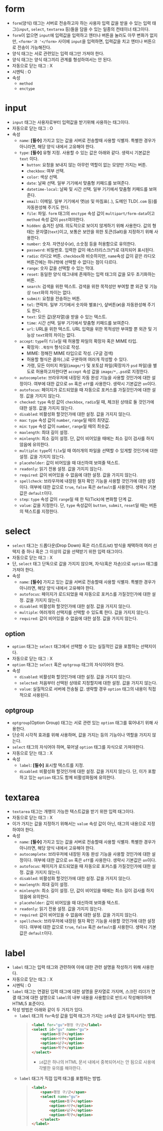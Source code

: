 # form

- `form`(양식) 태그는 서버로 전송하고자 하는 사용자 입력 값을 받을 수 있는 입력 태그(`input`, `select`, `textarea` 등)들을 담을 수 있는 일종의 컨테이너 태그이다.
- `form`이 없으면 `input`에 입력값을 입력하고 엔터나 버튼을 눌러도 아무 변화가 없지만, `<form>'과 '</form>` 사이에 `input`을 입력하면, 입력값을 치고 엔터나 버튼으로 전송이 가능해진다.
- 양식 태그는 서로 관련있는 입력 태그만 가져야 한다.
- 양식 태그는 양식 태그끼리 관계를 형성하여서는 안 된다.
- 자동으로 닫는 태그 : X
- 시멘틱 : O
- 속성
  - `method`
  - `enctype`

# input

- `input` 태그는 사용자로부터 입력값을 받기위해 사용하는 태그이다.
- 자동으로 닫는 태그 : O
- 속성
  - `name`: **[필수]** 가지고 있는 값을 서버로 전송할때 사용할 식별자. 특별한 경우가 아니라면, 해당 양식 내에서 고유해야 한다.
  - `type`: **[필수]** 유형 지정. 사용할 수 있는 값은 아래와 같다. 생략시 기본값은 `text` 이다.
    - `button`: 요청을 보내지 않는 아무런 역할이 없는 모양만 가지는 버튼.
    - `checkbox`: 여부 선택.
    - `color`: 색상 선택.
    - `date`: 날짜 선택. 일부 기기에서 맞춤형 키패드를 보여준다.
    - `datetime-local`: 날짜 및 시간 선택. 일부 기기에서 맞춤형 키패드를 보여준다.
    - `email`: 이메일. 일부 기기에서 앳(`@`) 및 마침표(`.`), 도메인 TLD(`.com` 등)를 자동완성해 주기도 한다.
    - `file`: 파일. `form` 태그의 `enctype` 속성 값이 `multipart/form-data`이고 `method` 속성 값이 `post`여야한다.
    - `hidden`: 숨겨진 상태. 의도적으로 보이지 않게하기 위해 사용한다. 값의 형태는 문자열(`text`)이고, 보통은 보안을 위한 토큰(Salt)을 지정하기 위해 사용한다.
    - `number`: 숫자. 자연상수(_e_), 소숫점 등을 허용함으로 유의한다.
    - `password`: 비밀번호. 입력한 값이 애스터리스크(*)로 대치되어 표시된다.
    - `radio`: 라디오 버튼. `checkbox`와 비슷하지만, `name`속성 값이 같은 라디오 버튼간에는 하나밖에 선택할 수 없다는 점이 다르다. 
    - `range`: 숫자 값을 선택할 수 있는 막대.
    - `reset`: 동일한 양식 태그내에 존재하는 입력 태그의 값을 모두 초기화하는 버튼.
    - `search`: 검색을 위한 텍스트. 검색을 위한 목적성만 부여할 뿐 외관 및 기능상 `text`와의 차이는 없다.
    - `submit`: 요청을 전송하는 버튼.
    - `tel`: 연락처. 일부 기기에서 숫자와 별표(`*`), 샾버튼(`#`)을 자동완성해 주기도 한다.
    - `text`: 모든 값(문자열)을 받을 수 있는 텍스트.
    - `time`: 시간 선택. 일부 기기에서 맞춤형 키패드를 보여준다.
    - `url`: URL을 위한 텍스트. URL 입력을 위한 목적성만 부여할 뿐 외관 및 기능상 `text`와의 차이는 없다.
  - `accept`: `type`이 `file`일 때 허용할 파일의 확장자 혹은 MIME 타입.
    - 확장자: `.확장자` 형식으로 작성.
    - MIME: 정해진 MIME 타입으로 작성. (구글 검색)
    - 허용할 형식은 콤마(`,`)로 구분하여 여러개 작성할 수 있다.
    - 가령, 모든 이미지 파일(`image/*`) 및 포토샵 파일(확장자가 `psd` 파일)을 별도로 허용하고자한다면 `accept` 속성 값을 `image/*,.psd`로 지정한다.
  - `autocomplete`: 브라우저에 내장된 자동 완성 기능을 사용할 것인가에 대한 설정이다. 여부에 대한 값으로 `on` 혹은 `off`를 사용한다. 생략시 기본값은 `on`이다.
  - `autofocus`: 페이지가 로드되었을 때 자동으로 포커스를 가질것인가에 대한 설정. 값을 가지지 않는다.
  - `checked`: `type` 속성 값이 `checkbox`, `radio`일 때, 체크된 상태로 둘 것인가에 대한 설정. 값을 가지지 않는다.
  - `disabled`: 비활성화 할것인가에 대한 설정. 값을 가지지 않는다.
  - `max`: `type` 속성 값이 `number`, `range`일 때의 최댓값.
  - `min`: `type` 속성 값이 `number`, `range`일 때의 최솟값.
  - `maxlength`: 최대 길이 설정.
  - `minlength`: 최소 길이 설정. 단, 값이 비어있을 때에는 최소 길이 검사를 하지 않음에 유의한다.
  - `multiple`: `type`이 `file`일 때 여러개의 파일을 선택할 수 있게할 것인가에 대한 설정. 값을 가지지 않는다.
  - `placeholder`: 값이 비어있을 때 대신하여 보여줄 텍스트.
  - `readonly`: 읽기 전용 설정. 값을 가지지 않는다.
  - `required`: 값이 비어있을 수 없음에 대한 설정. 값을 가지지 않는다.
  - `spellcheck`: 브라우저에 내장된 철자 확인 기능을 사용할 것인가에 대한 설정이다. 여부에 대한 값으로 `true`, `false` 혹은 `default`를 사용한다. 생략시 기본값은 `default`이다.
  - `step`: `type` 속성 값이 `range`일 때 한 틱(Tick)에 변화할 단계 값.
  - `value`: 값을 지정한다. 단, `type` 속성값이 `button`, `submit`, `reset`일 때는 버튼의 텍스트를 지정한다.

# select

- `select` 태그는 드롭다운(Drop Down) 혹은 리스트(List) 방식을 채택하여 여러 선택지 중 하나 혹은 그 이상의 값을 선택받기 위한 입력 태그이다.
- 자동으로 닫는 태그 : X
- 단, `select` 태그 단독으로 값을 가지지 않으며, 자식(혹은 자손)으로 `option` 태그를 가져야 한다.
- 속성
    - `name`: **[필수]** 가지고 있는 값을 서버로 전송할때 사용할 식별자. 특별한 경우가 아니라면, 해당 양식 내에서 고유해야 한다.
    - `autofocus`: 페이지가 로드되었을 때 자동으로 포커스를 가질것인가에 대한 설정. 값을 가지지 않는다.
    - `disabled`: 비활성화 할것인가에 대한 설정. 값을 가지지 않는다.
    - `multiple`: 여러개의 선택지를 선택할 수 있도록 한다. 값을 가지지 않는다.
    - `required`: 값이 비어있을 수 없음에 대한 설정. 값을 가지지 않는다.

## option

- `option` 태그는 `select` 태그에서 선택할 수 있는 실질적인 값을 포함하는 선택지이다.
- 자동으로 닫는 태그 : X
- `option` 태그는 `select` 혹은 `optgroup` 태그의 자식이어야 한다.
- 속성
  - `disabled`: 비활성화 할것인가에 대한 설정. 값을 가지지 않는다.
  - `selected`: 처음부터 선택된 상태로 지정할지에 대한 설정. 값을 가지지 않는다.
  - `value`: 실질적으로 서버에 전송될 값. 생략할 경우 `option` 태그의 내용이 직접적으로 사용된다. 

## optgroup

- `optgroup`(Option Group) 태그는 서로 관련 있는 `option` 태그를 묶어내기 위해 사용한다.
- 단순히 시각적 효과를 위해 사용하며, 값을 가지는 등의 기능이나 역할을 가지지 않는다.
- `select` 태그의 자식어야 하며, 묶어낼 `option` 태그를 자식으로 가져야한다.
- 자동으로 닫는 태그 : X
- 속성
  - `label`: **[필수]** 표시할 텍스트를 지정.
  - `disabled`: 비활성화 할것인가에 대한 설정. 값을 가지지 않는다. 단, 이가 포함하고 있는 `option` 태그도 함께 비활성화됨에 유의한다.

# textarea

- `textarea` 태그는 개행이 가능한 텍스트값을 받기 위한 입력 태그이다.
- 자동으로 닫는 태그 : X
- 이가 가지는 값을 지정하기 위해서는 `value` 속성 값이 아닌, 태그의 내용으로 지정하여야 한다.
- 속성
  - `name`: **[필수]** 가지고 있는 값을 서버로 전송할때 사용할 식별자. 특별한 경우가 아니라면, 해당 양식 내에서 고유해야 한다.
  - `autocomplete`: 브라우저에 내장된 자동 완성 기능을 사용할 것인가에 대한 설정이다. 여부에 대한 값으로 `on` 혹은 `off`를 사용한다. 생략시 기본값은 `on`이다.
  - `autofocus`: 페이지가 로드되었을 때 자동으로 포커스를 가질것인가에 대한 설정. 값을 가지지 않는다.
  - `disabled`: 비활성화 할것인가에 대한 설정. 값을 가지지 않는다.
  - `maxlength`: 최대 길이 설정.
  - `minlength`: 최소 길이 설정. 단, 값이 비어있을 때에는 최소 길이 검사를 하지 않음에 유의한다.
  - `placeholder`: 값이 비어있을 때 대신하여 보여줄 텍스트.
  - `readonly`: 읽기 전용 설정. 값을 가지지 않는다.
  - `required`: 값이 비어있을 수 없음에 대한 설정. 값을 가지지 않는다. 
  - `spellcheck`: 브라우저에 내장된 철자 확인 기능을 사용할 것인가에 대한 설정이다. 여부에 대한 값으로 `true`, `false` 혹은 `default`를 사용한다. 생략시 기본값은 `default`이다.

# label

- `label` 태그는 입력 태그와 관련하여 이에 대한 관련 설명을 작성하기 위해 사용한다.
- 자동으로 닫는 태그 : X
- 시멘틱 : O
- `label` 태그는 연결된 입력 태그에 대한 설명을 문자열로 가지며, 스크린 리더가 연결 태그에 대한 설명으로 `label`의 내부 내용을 사용함으로 반드시 작성해야하며 HTML5 표준이다.
- 작성 방법은 아래와 같이 두 가지가 있다.
  - `label` 태그의 `for`속성 값을 입력 태그가 가지는 `id`속성 값과 일치시키는 방법.
     > ```html
     > <label for="gu">행정 구/군</label>
     > <select id="gu" name="gu">
     >     <option>동구</option>
     >     <option>서구</option>
     >     <option>남구</option>
     >     <option>북구</option>
     > </select>
     > ```
     > - `id`값은 하나의 HTML 문서 내에서 중복되어서는 안 됨으로 사용에 각별한 유의를 해야한다.
  - `label` 태그가 직접 입력 태그를 포함하는 방법.
     > ```html
     > <label>
     >     <span>행정 구/군</span>
     >     <select name="gu">
     >         <option>동구</option>
     >         <option>서구</option>
     >         <option>남구</option>
     >         <option>북구</option>
     >     </select> 
     > </label>
     > ```

<br>
<br>
<br>
<br>
<br>
<br>
<br>
<br>
<br>
<br>
<br>
<br>
<br>
<br>
<br>
<br>